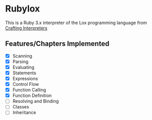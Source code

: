 # Rubylox

This is a Ruby 3.x interpreter of the Lox programming language from
[Crafting Interpreters](https://craftinginterpreters.com/)

## Features/Chapters Implemented
- [x] Scanning
- [x] Parsing
- [x] Evaluating
- [x] Statements
- [x] Expressions
- [x] Control Flow
- [x] Function Calling
- [x] Function Definition
- [ ] Resolving and Binding
- [ ] Classes
- [ ] Inheritance
